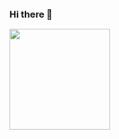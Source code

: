 ### Hi there 👋

<!--
**pnadolny13/pnadolny13** is a ✨ _special_ ✨ repository because its `README.md` (this file) appears on your GitHub profile.

Here are some ideas to get you started:

- 🔭 I’m currently working on ...
- 🌱 I’m currently learning ...
- 👯 I’m looking to collaborate on ...
- 🤔 I’m looking for help with ...
- 💬 Ask me about ...
- 📫 How to reach me: ...
- 😄 Pronouns: ...
- ⚡ Fun fact: ...
-->

<a href="https://github.com/AVS1508">
  <img height="180em" src="https://github-readme-stats.vercel.app/api?username=pnadolny13&theme=transparent&show_icons=true" />
</a>
